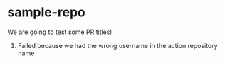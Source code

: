 # sample-repo

We are going to test some PR titles!

1. Failed because we had the wrong username in the action repository name
